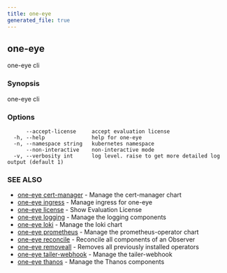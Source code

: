 ```yaml
---
title: one-eye
generated_file: true
---
```

## one-eye

one-eye cli

### Synopsis

one-eye cli

### Options

```
      --accept-license     accept evaluation license
  -h, --help               help for one-eye
  -n, --namespace string   kubernetes namespace
      --non-interactive    non-interactive mode
  -v, --verbosity int      log level. raise to get more detailed log output (default 1)
```

### SEE ALSO

* [one-eye cert-manager](/docs/one-eye/cli/reference/one-eye_cert-manager/)	 - Manage the cert-manager chart
* [one-eye ingress](/docs/one-eye/cli/reference/one-eye_ingress/)	 - Manage ingress for one-eye
* [one-eye license](/docs/one-eye/cli/reference/one-eye_license/)	 - Show Evaluation License
* [one-eye logging](/docs/one-eye/cli/reference/one-eye_logging/)	 - Manage the logging components
* [one-eye loki](/docs/one-eye/cli/reference/one-eye_loki/)	 - Manage the loki chart
* [one-eye prometheus](/docs/one-eye/cli/reference/one-eye_prometheus/)	 - Manage the prometheus-operator chart
* [one-eye reconcile](/docs/one-eye/cli/reference/one-eye_reconcile/)	 - Reconcile all components of an Observer
* [one-eye removeall](/docs/one-eye/cli/reference/one-eye_removeall/)	 - Removes all previously installed operators
* [one-eye tailer-webhook](/docs/one-eye/cli/reference/one-eye_tailer-webhook/)	 - Manage the tailer-webhook
* [one-eye thanos](/docs/one-eye/cli/reference/one-eye_thanos/)	 - Manage the Thanos components

